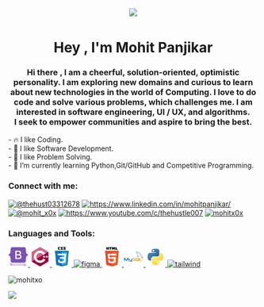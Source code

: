 <h1 align="center">
 <img src="https://media-exp1.licdn.com/dms/image/C4D16AQGV3lWqcKMW9Q/profile-displaybackgroundimage-shrink_350_1400/0/1635265724767?e=1650499200&v=beta&t=FmtHGz3n5nKq7II-pgsLvrh2g3jtPCCFfJElAR7W6Ek" />
</h1>
<h1 align="center">Hey , I'm Mohit Panjikar</h1>
<h3 align="center">Hi there , I am a cheerful, solution-oriented, optimistic personality. I am exploring new domains and curious to learn about new technologies in the world of Computing. I love to do code and solve various problems, which challenges me. I am interested in software engineering, UI / UX, and algorithms.<br>I seek to empower communities and aspire to bring the best.</h3

<hr>
- 🔥 I like Coding. <br>
- 👀 I like Software Development. <br>
- 💞️ I like Problem Solving. <br>
- 🌱 I’m currently learning Python,Git/GitHub and Competitive Programming.<br>
  


<h3 align="left">Connect with me:</h3>
<p align="left">
<a href="https://twitter.com/@thehust03312678" target="blank"><img align="center" src="https://raw.githubusercontent.com/rahuldkjain/github-profile-readme-generator/master/src/images/icons/Social/twitter.svg" alt="@thehust03312678" height="30" width="40" /></a>
<a href="https://linkedin.com/in/https://www.linkedin.com/in/mohitpanjikar/" target="blank"><img align="center" src="https://raw.githubusercontent.com/rahuldkjain/github-profile-readme-generator/master/src/images/icons/Social/linked-in-alt.svg" alt="https://www.linkedin.com/in/mohitpanjikar/" height="30" width="40" /></a>
<a href="https://instagram.com/@mohit_x0x" target="blank"><img align="center" src="https://raw.githubusercontent.com/rahuldkjain/github-profile-readme-generator/master/src/images/icons/Social/instagram.svg" alt="@mohit_x0x" height="30" width="40" /></a>
<a href="https://www.youtube.com/c/https://www.youtube.com/c/thehustle007" target="blank"><img align="center" src="https://raw.githubusercontent.com/rahuldkjain/github-profile-readme-generator/master/src/images/icons/Social/youtube.svg" alt="https://www.youtube.com/c/thehustle007" height="30" width="40" /></a>
<a href="https://www.codechef.com/users/mohitx0x" target="blank"><img align="center" src="https://cdn.jsdelivr.net/npm/simple-icons@3.1.0/icons/codechef.svg" alt="mohitx0x" height="30" width="40" /></a>
</p>

<h3 align="left">Languages and Tools:</h3>
<p align="left"> <a href="https://getbootstrap.com" target="_blank" rel="noreferrer"> <img src="https://raw.githubusercontent.com/devicons/devicon/master/icons/bootstrap/bootstrap-plain-wordmark.svg" alt="bootstrap" width="40" height="40"/> </a> <a href="https://www.w3schools.com/cpp/" target="_blank" rel="noreferrer"> <img src="https://raw.githubusercontent.com/devicons/devicon/master/icons/cplusplus/cplusplus-original.svg" alt="cplusplus" width="40" height="40"/> </a> <a href="https://www.w3schools.com/css/" target="_blank" rel="noreferrer"> <img src="https://raw.githubusercontent.com/devicons/devicon/master/icons/css3/css3-original-wordmark.svg" alt="css3" width="40" height="40"/> </a> <a href="https://www.figma.com/" target="_blank" rel="noreferrer"> <img src="https://www.vectorlogo.zone/logos/figma/figma-icon.svg" alt="figma" width="40" height="40"/> </a> <a href="https://www.w3.org/html/" target="_blank" rel="noreferrer"> <img src="https://raw.githubusercontent.com/devicons/devicon/master/icons/html5/html5-original-wordmark.svg" alt="html5" width="40" height="40"/> </a> <a href="https://www.mysql.com/" target="_blank" rel="noreferrer"> <img src="https://raw.githubusercontent.com/devicons/devicon/master/icons/mysql/mysql-original-wordmark.svg" alt="mysql" width="40" height="40"/> </a> <a href="https://www.python.org" target="_blank" rel="noreferrer"> <img src="https://raw.githubusercontent.com/devicons/devicon/master/icons/python/python-original.svg" alt="python" width="40" height="40"/> </a> <a href="https://tailwindcss.com/" target="_blank" rel="noreferrer"> <img src="https://www.vectorlogo.zone/logos/tailwindcss/tailwindcss-icon.svg" alt="tailwind" width="40" height="40"/> </a> </p>

<p><img align="center" src="https://github-readme-streak-stats.herokuapp.com/?user=mohitxo&" alt="mohitxo" /></p>


<img src="https://github-readme-stats.vercel.app/api?username=Mohitxo&&show_icons=true&title_color=ffffff&icon_color=bb2acf&text_color=daf7dc&bg_color=151515">
                        
<!-- for see number of people view your profile -->
<!-- 
<p align="left"> <img src="https://komarev.com/ghpvc/?username=mohitxo&label=Profile%20views&color=0e75b6&style=flat" alt="mohitxo" /> </p> -->

<!-- for most used languages use this  -->
<!-- 
<p><img align="left" src="https://github-readme-stats.vercel.app/api/top-langs?username=mohitxo&show_icons=true&locale=en&layout=compact" alt="mohitxo" /></p> -->
